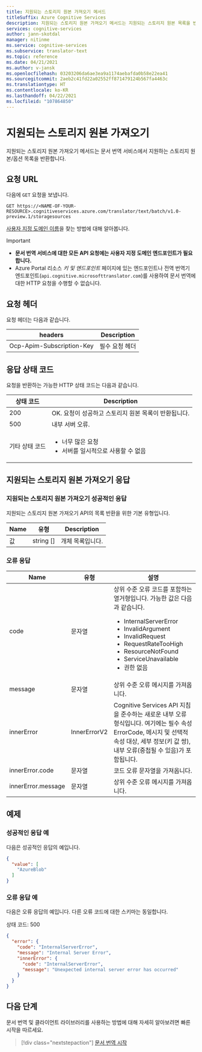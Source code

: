 ```yaml
---
title: 지원되는 스토리지 원본 가져오기 메서드
titleSuffix: Azure Cognitive Services
description: 지원되는 스토리지 원본 가져오기 메서드는 지원되는 스토리지 원본 목록을 반환합니다.
services: cognitive-services
author: jann-skotdal
manager: nitinme
ms.service: cognitive-services
ms.subservice: translator-text
ms.topic: reference
ms.date: 04/21/2021
ms.author: v-jansk
ms.openlocfilehash: 03203206da6ae3ea9a1174aebafda0b58e22ea41
ms.sourcegitcommit: 2aeb2c41fd22a02552ff871479124b567fa4463c
ms.translationtype: HT
ms.contentlocale: ko-KR
ms.lasthandoff: 04/22/2021
ms.locfileid: "107864850"
---
```

# <a name="get-supported-storage-sources"></a>지원되는 스토리지 원본 가져오기

지원되는 스토리지 원본 가져오기 메서드는 문서 번역 서비스에서 지원하는 스토리지 원본/옵션 목록을 반환합니다.

## <a name="request-url"></a>요청 URL

다음에 `GET` 요청을 보냅니다.
```HTTP
GET https://<NAME-OF-YOUR-RESOURCE>.cognitiveservices.azure.com/translator/text/batch/v1.0-preview.1/storagesources
```

[사용자 지정 도메인 이름](../get-started-with-document-translation.md#find-your-custom-domain-name)을 찾는 방법에 대해 알아봅니다.

> [!IMPORTANT]
>
> * **문서 번역 서비스에 대한 모든 API 요청에는 사용자 지정 도메인 엔드포인트가 필요합니다.**
> * Azure Portal 리소스 _키 및 엔드포인트_ 페이지에 있는 엔드포인트나 전역 번역기 엔드포인트(`api.cognitive.microsofttranslator.com`)를 사용하여 문서 번역에 대한 HTTP 요청을 수행할 수 없습니다.

## <a name="request-headers"></a>요청 헤더

요청 헤더는 다음과 같습니다.

|headers|Description|
|--- |--- |
|Ocp-Apim-Subscription-Key|필수 요청 헤더|

## <a name="response-status-codes"></a>응답 상태 코드

요청을 반환하는 가능한 HTTP 상태 코드는 다음과 같습니다.

|상태 코드|Description|
|--- |--- |
|200|OK. 요청이 성공하고 스토리지 원본 목록이 반환됩니다.|
|500|내부 서버 오류.|
|기타 상태 코드|<ul><li>너무 많은 요청</li><li>서버를 일시적으로 사용할 수 없음</li></ul>|

## <a name="get-supported-storage-sources-response"></a>지원되는 스토리지 원본 가져오기 응답

### <a name="successful-get-supported-storage-sources-response"></a>지원되는 스토리지 원본 가져오기 성공적인 응답
지원되는 스토리지 원본 가져오기 API의 목록 반환을 위한 기본 유형입니다.

|Name|유형|Description|
|--- |--- |--- |
|값|string []|개체 목록입니다.|


### <a name="error-response"></a>오류 응답

|Name|유형|설명|
|--- |--- |--- |
|code|문자열|상위 수준 오류 코드를 포함하는 열거형입니다. 가능한 값은 다음과 같습니다.<br/><ul><li>InternalServerError</li><li>InvalidArgument</li><li>InvalidRequest</li><li>RequestRateTooHigh</li><li>ResourceNotFound</li><li>ServiceUnavailable</li><li>권한 없음</li></ul>|
|message|문자열|상위 수준 오류 메시지를 가져옵니다.|
|innerError|InnerErrorV2|Cognitive Services API 지침을 준수하는 새로운 내부 오류 형식입니다. 여기에는 필수 속성 ErrorCode, 메시지 및 선택적 속성 대상, 세부 정보(키 값 쌍), 내부 오류(중첩될 수 있음)가 포함됩니다.|
|innerError.code|문자열|코드 오류 문자열을 가져옵니다.|
|innerError.message|문자열|상위 수준 오류 메시지를 가져옵니다.|

## <a name="examples"></a>예제

### <a name="example-successful-response"></a>성공적인 응답 예

다음은 성공적인 응답의 예입니다.

```JSON
{
  "value": [
    "AzureBlob"
  ]
}
```

### <a name="example-error-response"></a>오류 응답 예
다음은 오류 응답의 예입니다. 다른 오류 코드에 대한 스키마는 동일합니다.

상태 코드: 500

```JSON
{
  "error": {
    "code": "InternalServerError",
    "message": "Internal Server Error",
    "innerError": {
      "code": "InternalServerError",
      "message": "Unexpected internal server error has occurred"
    }
  }
}
```

## <a name="next-steps"></a>다음 단계

문서 번역 및 클라이언트 라이브러리를 사용하는 방법에 대해 자세히 알아보려면 빠른 시작을 따르세요.

> [!div class="nextstepaction"]
> [문서 번역 시작](../get-started-with-document-translation.md)